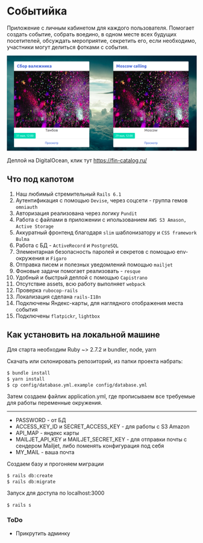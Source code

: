 # Событийка
Приложение с личным кабинетом для каждого пользователя. Помогает создать событие, собрать воедино, в одном месте всех будущих посетителей, обсуждать мероприятие, секретить его, если необходимо, участники могут делиться фотками с события.

![главный экран](screenshots/main.png)

Деплой на DigitalOcean, клик тут https://fin-catalog.ru/

## Что под капотом
1. Наш любимый стремительный `Rails 6.1`
2. Аутентификация с помощью `Devise`, через соцсети - группа гемов `omniauth`
3. Авторизация реализована через логику `Pundit`
4. Работа с файлами в приложении с ипользованием `AWS S3 Amason, Active Storage`
5. Аккуратный фронтенд благодаря `slim` шаблонизатору и `CSS framework Bulma`
6. Работа с БД - `ActiveRecord` и `PostgreSQL`
7. Элементарная безопасность паролей и секретов с помощью env-окружения и `Figaro`
8. Отправка писем и полезных уведомлений  помощью `mailjet`
9. Фоновые задачи помогает реализовать - `resque`
10. Удобный и быстрый деплой с помощью `Capistrano`
11. Отсутствие assets, всю работу выполняет `webpack`
12. Проверка `rubocop-rails`
13. Локализация сделана `rails-I18n`
14. Подключены Яндекс-карты, для наглядного отображения места события
15. Подключены `flatpickr`, `lightbox`

## Как установить на локальной машине
Для старта необходим Ruby ~> 2.7.2 и bundler, node, yarn

Скачать или склонировать репозиторий, из папки проекта набрать:
```
$ bundle install
$ yarn install
$ cp config/database.yml.example config/database.yml
```

Затем создаем файлик application.yml, где прописываем все требуемые для работы переменные окружения.
___

+ PASSWORD - от БД
+ ACCESS_KEY_ID и SECRET_ACCESS_KEY - для работы с S3 Amazon
+ API_MAP - яндекс карты
+ MAILJET_API_KEY и MAILJET_SECRET_KEY - для отправки почты с сендером Mailjet, либо поменять конфигурация под себя
+ MY_MAIL - ваша почта

Создаем базу и прогоняем миграции
```
$ rails db:create
$ rails db:migrate

```
Запуск для доступа по localhost:3000

`$ rails s`

### ToDo
+ Прикрутить админку
